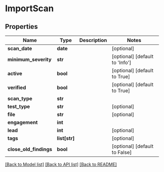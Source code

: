 # ImportScan

## Properties
Name | Type | Description | Notes
------------ | ------------- | ------------- | -------------
**scan_date** | **date** |  | [optional] 
**minimum_severity** | **str** |  | [optional] [default to 'Info']
**active** | **bool** |  | [optional] [default to True]
**verified** | **bool** |  | [optional] [default to True]
**scan_type** | **str** |  | 
**test_type** | **str** |  | [optional] 
**file** | **str** |  | [optional] 
**engagement** | **int** |  | 
**lead** | **int** |  | [optional] 
**tags** | **list[str]** |  | [optional] 
**close_old_findings** | **bool** |  | [optional] [default to False]

[[Back to Model list]](../README.md#documentation-for-models) [[Back to API list]](../README.md#documentation-for-api-endpoints) [[Back to README]](../README.md)


